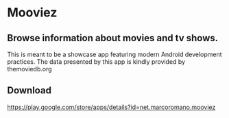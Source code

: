 # Mooviez
## Browse information about movies and tv shows.

This is meant to be a showcase app featuring modern Android development practices.
The data presented by this app is kindly provided by themoviedb.org

## Download

https://play.google.com/store/apps/details?id=net.marcoromano.mooviez
